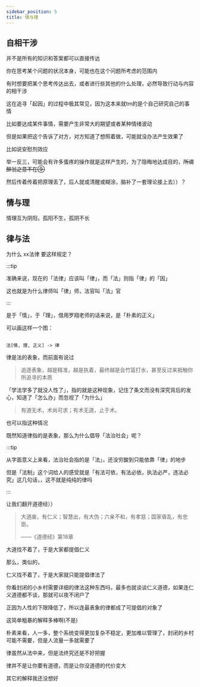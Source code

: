 ```yaml
---
sidebar_position: 5
title: 情与理
---
```


## 自相干涉

并不是所有的知识和答案都可以直接传达

你在思考某个问题的状况本身，可能也在这个问题所考虑的范围内

有时想要把某个思考传达出去，或者进行些其他的什么处理，必然导致行动与内容的相干涉

这在追寻「起因」的过程中极其常见，因为这本来就tm的是个自己研究自己的事情

比如要达成某件事情，需要产生非常大的期望或者某种情绪波动

但是如果把这个告诉了对方，对方知道了想照着做，可能就没办法产生效果了

比如说安慰剂效应

举一反三，可能会有许多蛋疼的操作就是这样产生的，为了隐晦地达成目的，~~所谓醉翁之意不在⑨~~

然后传着传着把原理丢了，后人就或清醒或糊涂，脑补了一套理论接上去））？

## 情与理

情理互为阴阳，孤阳不生，孤阴不长


## 律与法

为什么 xx法律 要这样规定？

:::tip

准确来说，现在的「法律」应该叫「律」，而「法」则指「律」的「因」

这也就是为什么律师叫「律」师，法官叫「法」官

:::

是于「情」，于「理」，借用罗翔老师的话来说，是「朴素的正义」

可以画这样一个图：

```

法[情, 理, 正义] -> 律

```

律是法的表象，而前面有说过

> 追逐表象，越是精准，越是执着，最终越是会竹篮打水，甚至反过来抵触你所追寻的本质

「学法学多了就没人性了」，指的就是这种现象，记住了条文而没有深究背后的发心，知道了「怎么办」而忽视了「为什么」

> 有道无术，术尚可求；有术无道，止于术。

也可以指这种情况

既然知道律指的是表象，那么为什么倡导「法治社会」呢？

:::tip

从字面意义上来看，法治社会指的是「法」，还没穷酸到只能依靠「律」的地步

但是「法制」这个词给人的感受就是「有法可依，有法必依，执法必严，违法必究」这几句话，，这不就是纯纯的律吗

:::

让我们翻开道德经））

> 大道废，有仁义；智慧出，有大伪；六亲不和，有孝慈；国家昏乱，有忠臣。
>
> ——《道德经》第18章

大道找不着了，于是大家都提倡仁义

那么，类似的，

仁义找不着了，于是大家就只能提倡律法了

你看封闭的小乡村需要详细的律法这种东西吗，最多也就谈谈仁义道德，如果连仁义道德都不谈，那就可以夜不闭户了

正因为人性的下限降低了，所以连最表象的律都成了可提倡的对象了

这简单粗暴的解释多棒啊(不是)

朴素来看，人一多，整个系统变得更加复杂不稳定，更加难以管理了，封闭的乡村可能不需要，但是人流量一多就需要了

律虽然从法中来，但是法终究还是不好把握

律并不是让你要有道德，而是让你没道德的代价变大

其它的解释我还没想好

